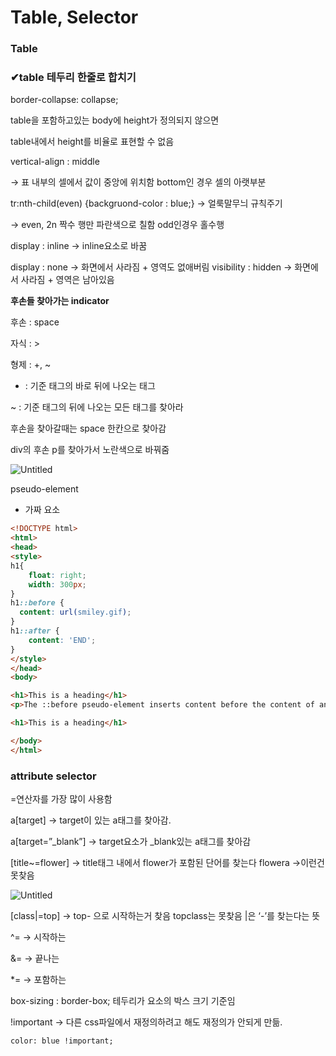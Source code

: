 # Table, Selector

### Table

### ✔table 테두리 한줄로 합치기

border-collapse: collapse; 

table을 포함하고있는 body에 height가 정의되지 않으면

table내에서 height를 비율로 표현할 수 없음 

vertical-align : middle

 → 표 내부의 셀에서 값이 중앙에 위치함 bottom인 경우 셀의 아랫부분

tr:nth-child(even) {backgruond-color : blue;} → 얼룩말무늬 규칙주기

 → even, 2n 짝수 행만 파란색으로 칠함  odd인경우 홀수행

display : inline  → inline요소로 바꿈

display : none → 화면에서 사라짐 + 영역도 없애버림 
visibility : hidden → 화면에서 사라짐 + 영역은 남아있음 

**후손들 찾아가는 indicator**

후손 : space

자식 : > 

형제 : +, ~

+ : 기준 태그의 바로 뒤에 나오는 태그 

~ : 기준 태그의 뒤에 나오는 모든 태그를 찾아라 

후손을 찾아갈때는 space 한칸으로 찾아감

div의 후손 p를 찾아가서 노란색으로 바꿔줌 

![Untitled](Table,%20Selector%20f7530fd57da64fd387e2ed958f2882bf/Untitled.png)

pseudo-element

- 가짜 요소

```html
<!DOCTYPE html>
<html>
<head>
<style>
h1{
	float: right;
	width: 300px;
}
h1::before {
  content: url(smiley.gif);
}
h1::after {
	content: 'END';
}
</style>
</head>
<body>

<h1>This is a heading</h1>
<p>The ::before pseudo-element inserts content before the content of an element.</p>

<h1>This is a heading</h1>

</body>
</html>
```

### attribute selector

=연산자를 가장 많이 사용함 

a[target]  → target이 있는 a태그를 찾아감. 

a[target=”_blank”]  → target요소가 _blank있는 a태그를 찾아감 

[title~=flower]   → title태그 내에서 flower가 포함된 단어를 찾는다  flowera →이런건 못찾음

![Untitled](Table,%20Selector%20f7530fd57da64fd387e2ed958f2882bf/Untitled%201.png)

[class|=top]    → top- 으로 시작하는거 찾음 topclass는 못찾음  |은 ‘-’를 찾는다는 뜻 

^= → 시작하는 

&= → 끝나는

*= → 포함하는

box-sizing : border-box; 테두리가 요소의 박스 크기 기준임

!important → 다른 css파일에서 재정의하려고 해도 재정의가 안되게 만듦. 

```html
color: blue !important;
```